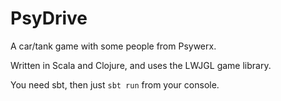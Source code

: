 PsyDrive
========

A car/tank game with some people from Psywerx.

Written in Scala and Clojure, and uses the LWJGL game library.

You need sbt, then just `sbt run` from your console.
